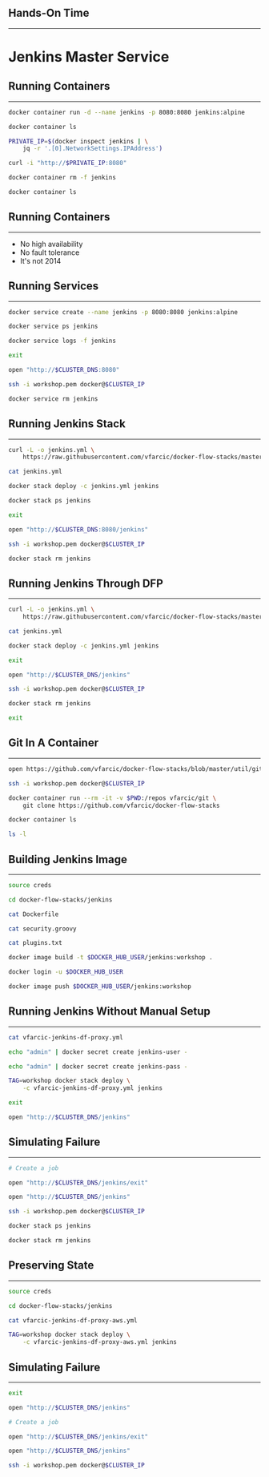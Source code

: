 ## Hands-On Time

---

# Jenkins Master Service


## Running Containers

---

```bash
docker container run -d --name jenkins -p 8080:8080 jenkins:alpine

docker container ls

PRIVATE_IP=$(docker inspect jenkins | \
    jq -r '.[0].NetworkSettings.IPAddress')

curl -i "http://$PRIVATE_IP:8080"

docker container rm -f jenkins

docker container ls
```


## Running Containers

---

* No high availability
* No fault tolerance
* It's not 2014


## Running Services

---

```bash
docker service create --name jenkins -p 8080:8080 jenkins:alpine

docker service ps jenkins

docker service logs -f jenkins

exit

open "http://$CLUSTER_DNS:8080"

ssh -i workshop.pem docker@$CLUSTER_IP

docker service rm jenkins
```


## Running Jenkins Stack

---

```bash
curl -L -o jenkins.yml \
    https://raw.githubusercontent.com/vfarcic/docker-flow-stacks/master/jenkins/jenkins.yml

cat jenkins.yml

docker stack deploy -c jenkins.yml jenkins

docker stack ps jenkins

exit

open "http://$CLUSTER_DNS:8080/jenkins"

ssh -i workshop.pem docker@$CLUSTER_IP

docker stack rm jenkins
```


## Running Jenkins Through DFP

---

```bash
curl -L -o jenkins.yml \
    https://raw.githubusercontent.com/vfarcic/docker-flow-stacks/master/jenkins/jenkins-df-proxy.yml

cat jenkins.yml

docker stack deploy -c jenkins.yml jenkins

exit

open "http://$CLUSTER_DNS/jenkins"

ssh -i workshop.pem docker@$CLUSTER_IP

docker stack rm jenkins

exit
```


## Git In A Container

---

```bash
open https://github.com/vfarcic/docker-flow-stacks/blob/master/util/git/Dockerfile

ssh -i workshop.pem docker@$CLUSTER_IP

docker container run --rm -it -v $PWD:/repos vfarcic/git \
    git clone https://github.com/vfarcic/docker-flow-stacks

docker container ls

ls -l
```


## Building Jenkins Image

---

```bash
source creds

cd docker-flow-stacks/jenkins

cat Dockerfile

cat security.groovy

cat plugins.txt

docker image build -t $DOCKER_HUB_USER/jenkins:workshop .

docker login -u $DOCKER_HUB_USER

docker image push $DOCKER_HUB_USER/jenkins:workshop
```


## Running Jenkins Without Manual Setup

---

```bash
cat vfarcic-jenkins-df-proxy.yml

echo "admin" | docker secret create jenkins-user -

echo "admin" | docker secret create jenkins-pass -

TAG=workshop docker stack deploy \
    -c vfarcic-jenkins-df-proxy.yml jenkins

exit

open "http://$CLUSTER_DNS/jenkins"
```


## Simulating Failure

---

```bash
# Create a job

open "http://$CLUSTER_DNS/jenkins/exit"

open "http://$CLUSTER_DNS/jenkins"

ssh -i workshop.pem docker@$CLUSTER_IP

docker stack ps jenkins

docker stack rm jenkins
```


## Preserving State

---

```bash
source creds

cd docker-flow-stacks/jenkins

cat vfarcic-jenkins-df-proxy-aws.yml

TAG=workshop docker stack deploy \
    -c vfarcic-jenkins-df-proxy-aws.yml jenkins
```


## Simulating Failure

---

```bash
exit

open "http://$CLUSTER_DNS/jenkins"

# Create a job

open "http://$CLUSTER_DNS/jenkins/exit"

open "http://$CLUSTER_DNS/jenkins"

ssh -i workshop.pem docker@$CLUSTER_IP
```
